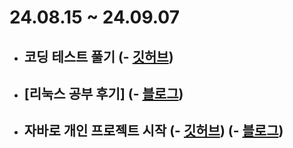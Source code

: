# 24.08.15 ~ 24.09.07

- ## 코딩 테스트 풀기 (- [깃허브](https://github.com/rim109/codingtest-practice))
- ## [리눅스 공부 후기] (- [블로그](https://rim109.tistory.com/257))
- ## 자바로 개인 프로젝트 시작 (- [깃허브](https://github.com/cyber-car/cyber-car-java)) (- [블로그](https://rim109.tistory.com/254))